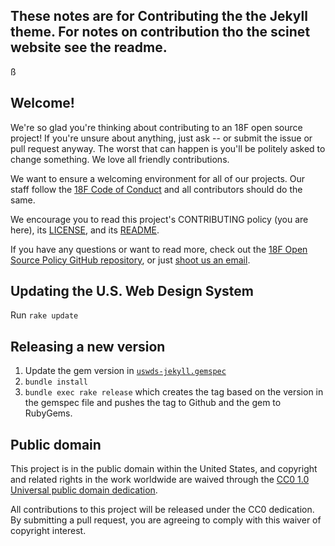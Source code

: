 ## These notes are for Contributing the the Jekyll theme. For notes on contribution tho the scinet website see the readme.
ß

## Welcome!

We're so glad you're thinking about contributing to an 18F open source project! If you're unsure about anything, just ask -- or submit the issue or pull request anyway. The worst that can happen is you'll be politely asked to change something. We love all friendly contributions.

We want to ensure a welcoming environment for all of our projects. Our staff follow the [18F Code of Conduct](https://github.com/18F/code-of-conduct/blob/master/code-of-conduct.md) and all contributors should do the same.

We encourage you to read this project's CONTRIBUTING policy (you are here), its [LICENSE](LICENSE.md), and its [README](README.md).

If you have any questions or want to read more, check out the [18F Open Source Policy GitHub repository](https://github.com/18f/open-source-policy), or just [shoot us an email](mailto:18f@gsa.gov).

## Updating the U.S. Web Design System

Run `rake update`

## Releasing a new version

1. Update the gem version in [`uswds-jekyll.gemspec`](https://github.com/18F/uswds-jekyll/blob/master/uswds-jekyll.gemspec)
1. `bundle install`
1. `bundle exec rake release` which creates the tag based on the version in the gemspec file and pushes the tag to Github and the gem to RubyGems.

## Public domain

This project is in the public domain within the United States, and
copyright and related rights in the work worldwide are waived through
the [CC0 1.0 Universal public domain dedication](https://creativecommons.org/publicdomain/zero/1.0/).

All contributions to this project will be released under the CC0
dedication. By submitting a pull request, you are agreeing to comply
with this waiver of copyright interest.

